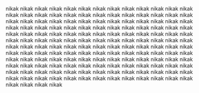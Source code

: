 nikak
nikak
nikak
nikak
nikak
nikak
nikak
nikak
nikak
nikak
nikak
nikak
nikak
nikak
nikak
nikak
nikak
nikak
nikak
nikak
nikak
nikak
nikak
nikak
nikak
nikak
nikak
nikak
nikak
nikak
nikak
nikak
nikak
nikak
nikak
nikak
nikak
nikak
nikak
nikak
nikak
nikak
nikak
nikak
nikak
nikak
nikak
nikak
nikak
nikak
nikak
nikak
nikak
nikak
nikak
nikak
nikak
nikak
nikak
nikak
nikak
nikak
nikak
nikak
nikak
nikak
nikak
nikak
nikak
nikak
nikak
nikak
nikak
nikak
nikak
nikak
nikak
nikak
nikak
nikak
nikak
nikak
nikak
nikak
nikak
nikak
nikak
nikak
nikak
nikak
nikak
nikak
nikak
nikak
nikak
nikak
nikak
nikak
nikak
nikak
nikak
nikak
nikak
nikak
nikak
nikak
nikak
nikak
nikak
nikak
nikak
nikak
nikak
nikak
nikak
nikak
nikak
nikak
nikak
nikak
nikak
nikak
nikak
nikak
nikak
nikak
nikak
nikak
nikak
nikak
nikak
nikak
nikak
nikak
nikak
nikak
nikak
nikak
nikak
nikak
nikak
nikak
nikak
nikak
nikak
nikak
nikak
nikak
nikak
nikak
nikak
nikak
nikak
nikak
nikak
nikak
nikak
nikak
nikak
nikak
